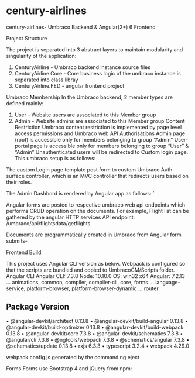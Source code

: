 # century-airlines
century-airlines-  Umbraco Backend &amp; Angular(2+) 6 Frontend

Project Structure

The project is separated into 3 abstract layers to maintain modularity and singularity of the application:
1.	CenturyAirline		- Umbraco backend instance source files
2.	CenturyAirline.Core	- Core business logic of the umbraco instance is separated into class              libray
3.	CenturyAirline.FED	- angular frontend project

Umbraco Membership
In the Umbraco backend, 2 member types are defined mainly:
1.	User		- Website users are associated to this Member group
2.	Admin		- Website admins are associated to this Member group
Content Restriction
Umbraco content restriction is implemented by page level access permissions and Umbraco web API Authorisations
Admin page (root) is accessible only for members belonging to group “Admin”
User-portal page is accessible only for members belonging to group “User” & “Admin”
Unauthenticated users will be redirected to Custom login page. This umbraco setup is as follows:
 
 

The custom Login page template post form to custom Umbraco Auth surface controller, which is an MVC controller that redirects users based on their roles.

The Admin Dashbord is rendered by Angular app as follows:
` 



 

Angular forms are posted to respective umbraco web api endpoints which performs CRUD operation on the documents. For example, Flight list can be gathered by the angular HTTP services API endpoint:
/umbraco/api/flightsdata/getflights

Documents are programmatically created in Umbraco from Angular form submits-
 

Frontend Build

This project uses Angular CLI version as below. Webpack is configured so that the scripts are bundled and copied to UmbracoCM/Scripts folder.
Angular CLI 
Angular CLI: 7.3.8
Node: 10.10.0
OS: win32 x64
Angular: 7.2.13
... animations, common, compiler, compiler-cli, core, forms
... language-service, platform-browser, platform-browser-dynamic
... router

Package                           					Version
---------------------------------------------------------------------------------------
•	@angular-devkit/architect         			0.13.8
•	@angular-devkit/build-angular     		0.13.8
•	@angular-devkit/build-optimizer   		0.13.8
•	@angular-devkit/build-webpack     		0.13.8
•	@angular-devkit/core             			7.3.8
•	@angular-devkit/schematics       		7.3.8
•	@angular/cli                      			7.3.8
•	@ngtools/webpack                  			7.3.8
•	@schematics/angular               			7.3.8
•	@schematics/update                			0.13.8
•	rxjs                              				6.3.3
•	typescript                        				3.2.4
•	webpack                           				4.29.0

webpack.config.js generated by the command 
ng eject


Forms
Forms use
Bootstrap 4 and jQuery from npm:

